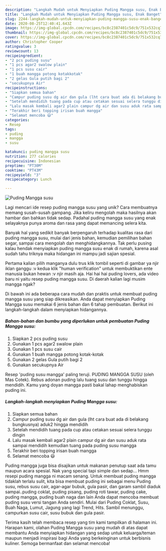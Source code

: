 ```yaml
---
description: "Langkah Mudah untuk Menyiapkan Puding Mangga susu, Enak Banget"
title: "Langkah Mudah untuk Menyiapkan Puding Mangga susu, Enak Banget"
slug: 2244-langkah-mudah-untuk-menyiapkan-puding-mangga-susu-enak-banget
date: 2020-08-25T12:40:41.643Z
image: https://img-global.cpcdn.com/recipes/bc8c2387401c5dc9/751x532cq70/puding-mangga-susu-foto-resep-utama.jpg
thumbnail: https://img-global.cpcdn.com/recipes/bc8c2387401c5dc9/751x532cq70/puding-mangga-susu-foto-resep-utama.jpg
cover: https://img-global.cpcdn.com/recipes/bc8c2387401c5dc9/751x532cq70/puding-mangga-susu-foto-resep-utama.jpg
author: Christopher Cooper
ratingvalue: 3
reviewcount: 13
recipeingredient:
- "2 pcs puding susu"
- "1 pcs agar2 swalow plain"
- "1 pcs susu cair"
- "1 buah mangga potong kotakkotak"
- "2 gelas Gula putih bagi 2"
- "secukupnya Air"
recipeinstructions:
- "Siapkan semua bahan"
- "Campur puding susu dg air dan gula (lht cara buat ada di belakang bungkusnya) aduk2 hingga mendidih"
- "Setelah mendidih tuang pada cup atau cetakan sesuai selera tunggu dingin"
- "Lalu masak kembali agar2 plain campur dg air dan susu aduk rata sampai mendidih kemudian tuang pada puding susu mangga"
- "Terakhir beri topping irisan buah mangga"
- "Selamat mencoba 😃"
categories:
- Resep
tags:
- puding
- mangga
- susu

katakunci: puding mangga susu 
nutrition: 277 calories
recipecuisine: Indonesian
preptime: "PT30M"
cooktime: "PT43M"
recipeyield: "3"
recipecategory: Lunch

---
```



![Puding Mangga susu](https://img-global.cpcdn.com/recipes/bc8c2387401c5dc9/751x532cq70/puding-mangga-susu-foto-resep-utama.jpg)

Lagi mencari ide resep puding mangga susu yang unik? Cara membuatnya memang susah-susah gampang. Jika keliru mengolah maka hasilnya akan hambar dan bahkan tidak sedap. Padahal puding mangga susu yang enak selayaknya punya aroma dan rasa yang dapat memancing selera kita.

Banyak hal yang sedikit banyak berpengaruh terhadap kualitas rasa dari puding mangga susu, mulai dari jenis bahan, kemudian pemilihan bahan segar, sampai cara mengolah dan menghidangkannya. Tak perlu pusing kalau hendak menyiapkan puding mangga susu enak di rumah, karena asal sudah tahu triknya maka hidangan ini mampu jadi sajian spesial.

Pertama kalian pilih manganya dulu trus klik tombil seperti di gambar ya njir iklan ganggu :v kedua klik &#34;human verification&#34; untuk membuktikan ente manusia bukan hewan :v njir masih aja. Hai hai hai puding lovers, ada video baru ni yaitu resep puding mangga susu. Di daerah kalian lagi musim mangga ngak?


Di bawah ini ada beberapa cara mudah dan praktis untuk membuat puding mangga susu yang siap dikreasikan. Anda dapat menyiapkan Puding Mangga susu memakai 6 jenis bahan dan 6 tahap pembuatan. Berikut ini langkah-langkah dalam menyiapkan hidangannya.

<!--inarticleads1-->

##### Bahan-bahan dan bumbu yang diperlukan untuk pembuatan Puding Mangga susu:

1. Siapkan 2 pcs puding susu
1. Gunakan 1 pcs agar2 swalow plain
1. Gunakan 1 pcs susu cair
1. Gunakan 1 buah mangga potong kotak-kotak
1. Gunakan 2 gelas Gula putih bagi 2
1. Gunakan secukupnya Air


Resep &#39;puding susu mangga&#39; paling teruji. PUDING MANGGA SUSU (oleh Mas Cotek). Rebus adonan puding lalu tuang susu dan tunggu hingga mendidih. Kamu yang doyan mangga pasti bakal lahap menghabiskan puding ini. 

<!--inarticleads2-->

##### Langkah-langkah menyiapkan Puding Mangga susu:

1. Siapkan semua bahan
1. Campur puding susu dg air dan gula (lht cara buat ada di belakang bungkusnya) aduk2 hingga mendidih
1. Setelah mendidih tuang pada cup atau cetakan sesuai selera tunggu dingin
1. Lalu masak kembali agar2 plain campur dg air dan susu aduk rata sampai mendidih kemudian tuang pada puding susu mangga
1. Terakhir beri topping irisan buah mangga
1. Selamat mencoba 😃


Puding mangga juga bisa disajikan untuk makanan penutup saat ada tamu maupun acara spesial. Nak yang special tapi simple dan sedap… Hmm resepi puding mangga ni macam senang. Untuk membuat puding mangga tidaklah terlalu sulit, kita bisa membuat puding ini sebagai menu Puding susu, rebus susu cair, agar-agar bubuk, gula pasir, dan garam sambil diaduk sampai..puding coklat, puding pisang, puding roti tawar, puding cake, puding mangga, puding buah naga dan lain Anda dapat mencoba membuat puding susu versi tangan Anda sendiri. Mulai dari Puding Coklat, Susu, Buah Naga, Lumut, Jagung yang lagi Trend, Hits. Sambil menunggu, campurkan susu cair, susu bubuk dan gula pasir. 

Terima kasih telah membaca resep yang tim kami tampilkan di halaman ini. Harapan kami, olahan Puding Mangga susu yang mudah di atas dapat membantu Anda menyiapkan hidangan yang sedap untuk keluarga/teman maupun menjadi inspirasi bagi Anda yang berkeinginan untuk berbisnis kuliner. Semoga bermanfaat dan selamat mencoba!
